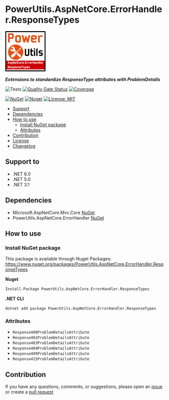 # PowerUtils.AspNetCore.ErrorHandler.ResponseTypes

![Logo](https://raw.githubusercontent.com/TechNobre/PowerUtils.AspNetCore.ErrorHandler.ResponseTypes/main/assets/logo/logo_128x128.png)

***Extensions to standardize ResponseType attributes with ProblemDetails***

![Tests](https://github.com/TechNobre/PowerUtils.AspNetCore.ErrorHandler.ResponseTypes/actions/workflows/test-project.yml/badge.svg)
[![Quality Gate Status](https://sonarcloud.io/api/project_badges/measure?project=TechNobre_PowerUtils.AspNetCore.ErrorHandler.ResponseTypes&metric=alert_status)](https://sonarcloud.io/summary/new_code?id=TechNobre_PowerUtils.AspNetCore.ErrorHandler.ResponseTypes)
[![Coverage](https://sonarcloud.io/api/project_badges/measure?project=TechNobre_PowerUtils.AspNetCore.ErrorHandler.ResponseTypes&metric=coverage)](https://sonarcloud.io/summary/new_code?id=TechNobre_PowerUtils.AspNetCore.ErrorHandler.ResponseTypes)

[![NuGet](https://img.shields.io/nuget/v/PowerUtils.AspNetCore.ErrorHandler.ResponseTypes.svg)](https://www.nuget.org/packages/PowerUtils.AspNetCore.ErrorHandler.ResponseTypes)
[![Nuget](https://img.shields.io/nuget/dt/PowerUtils.AspNetCore.ErrorHandler.ResponseTypes.svg)](https://www.nuget.org/packages/PowerUtils.AspNetCore.ErrorHandler.ResponseTypes)
[![License: MIT](https://img.shields.io/github/license/TechNobre/PowerUtils.AspNetCore.ErrorHandler.ResponseTypes.svg)](https://github.com/TechNobre/PowerUtils.AspNetCore.ErrorHandler.ResponseTypes/blob/main/LICENSE)


- [Support](#support-to)
- [Dependencies](#dependencies)
- [How to use](#how-to-use)
  - [Install NuGet package](#Installation)
  - [Attributes](#Attributes)
- [Contribution](#contribution)
- [License](./LICENSE)
- [Changelog](./CHANGELOG.md)



## Support to <a name="support-to"></a>
- .NET 6.0
- .NET 5.0
- .NET 3.1



## Dependencies <a name="dependencies"></a>

- Microsoft.AspNetCore.Mvc.Core [NuGet](https://www.nuget.org/packages/Microsoft.AspNetCore.Mvc.Core/)
- PowerUtils.AspNetCore.ErrorHandler [NuGet](https://www.nuget.org/packages/PowerUtils.AspNetCore.ErrorHandler/)



## How to use <a name="how-to-use"></a>

### Install NuGet package <a name="Installation"></a>
This package is available through Nuget Packages: https://www.nuget.org/packages/PowerUtils.AspNetCore.ErrorHandler.ResponseTypes

**Nuget**
```bash
Install-Package PowerUtils.AspNetCore.ErrorHandler.ResponseTypes
```

**.NET CLI**
```
dotnet add package PowerUtils.AspNetCore.ErrorHandler.ResponseTypes
```



### Attributes <a name="Attributes"></a>
- `Response400ProblemDetailsAttribute`
- `Response401ProblemDetailsAttribute`
- `Response403ProblemDetailsAttribute`
- `Response404ProblemDetailsAttribute`
- `Response409ProblemDetailsAttribute`
- `Response415ProblemDetailsAttribute`



## Contribution <a name="contribution"></a>

If you have any questions, comments, or suggestions, please open an [issue](https://github.com/TechNobre/PowerUtils.AspNetCore.ErrorHandler.ResponseTypes/issues/new/choose) or create a [pull request](https://github.com/TechNobre/PowerUtils.AspNetCore.ErrorHandler.ResponseTypes/compare)
